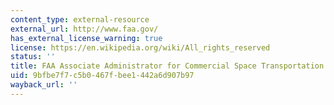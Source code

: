 ```yaml
---
content_type: external-resource
external_url: http://www.faa.gov/
has_external_license_warning: true
license: https://en.wikipedia.org/wiki/All_rights_reserved
status: ''
title: FAA Associate Administrator for Commercial Space Transportation (AST)
uid: 9bfbe7f7-c5b0-467f-bee1-442a6d907b97
wayback_url: ''
---
```

